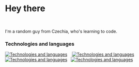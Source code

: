 Hey there
===================================================================================================================================================================

<br/>

I'm a random guy from Czechia, who's learning to code.

### Technologies and languages

[![Technologies and languages](https://skillicons.dev/icons?i=html,cs)](https://skillicons.dev) &nbsp;&nbsp; [![Technologies and languages](https://skillicons.dev/icons?i=js,ts)](https://skillicons.dev)&nbsp;&nbsp;[![Technologies and languages](https://skillicons.dev/icons?i=react,svelte)](https://skillicons.dev) &nbsp;&nbsp;[![Technologies and languages](https://skillicons.dev/icons?i=git,firebase)](https://skillicons.dev)
<br/>
